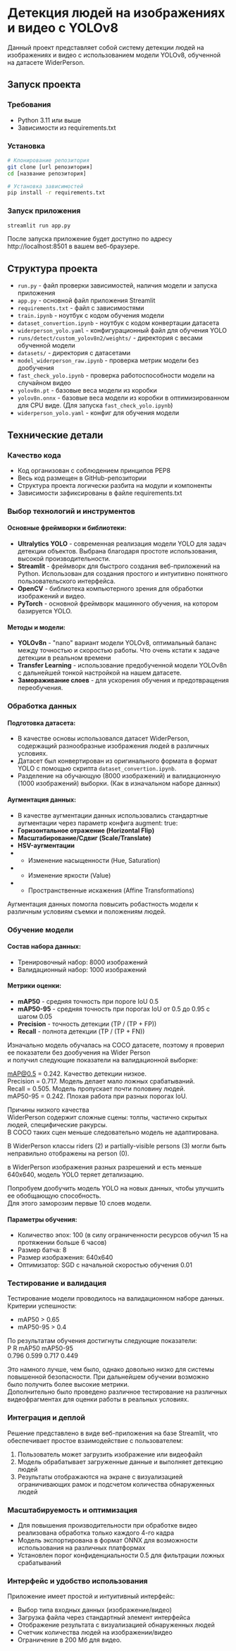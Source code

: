# Детекция людей на изображениях и видео с YOLOv8

Данный проект представляет собой систему детекции людей на изображениях и видео с использованием модели YOLOv8, обученной на датасете WiderPerson.

## Запуск проекта

### Требования
- Python 3.11 или выше
- Зависимости из requirements.txt

### Установка

```bash
# Клонирование репозитория
git clone [url репозитория]
cd [название репозитория]

# Установка зависимостей
pip install -r requirements.txt
```

### Запуск приложения

```bash
streamlit run app.py
```

После запуска приложение будет доступно по адресу http://localhost:8501 в вашем веб-браузере.

## Структура проекта

- `run.py` - файл проверки зависимостей, наличия модели и запуска приложения  
- `app.py` - основной файл приложения Streamlit  
- `requirements.txt` - файл с зависимостями  
- `train.ipynb` - ноутбук с кодом обучения модели  
- `dataset_convertion.ipynb` - ноутбук с кодом конвертации датасета  
- `widerperson_yolo.yaml` - конфигурационный файл для обучения YOLO
- `runs/detect/custom_yolov8n2/weights/` - директория с весами обученной модели
- `datasets/` - директория с датасетами   
- `model_widerperson_raw.ipynb` - проверка метрик модели без дообучения  
- `fast_check_yolo.ipynb` - проверка работоспособности модели на случайном видео  
- `yolov8n.pt` - базовые веса модели из коробки  
- `yolov8n.onnx` - базовые веса модели из коробки в оптимизированном для CPU виде. (Для запуска `fast_check_yolo.ipynb`)  
- `widerperson_yolo.yaml` - конфиг для обучения модели

## Технические детали

### Качество кода
- Код организован с соблюдением принципов PEP8
- Весь код размещен в GitHub-репозитории
- Структура проекта логически разбита на модули и компоненты
- Зависимости зафиксированы в файле requirements.txt

### Выбор технологий и инструментов

#### Основные фреймворки и библиотеки:
- **Ultralytics YOLO** - современная реализация модели YOLO для задач детекции объектов. Выбрана благодаря простоте использования, высокой производительности.   
- **Streamlit** - фреймворк для быстрого создания веб-приложений на Python. Использован для создания простого и интуитивно понятного пользовательского интерфейса.
- **OpenCV** - библиотека компьютерного зрения для обработки изображений и видео.
- **PyTorch** - основной фреймворк машинного обучения, на котором базируется YOLO.

#### Методы и модели:
- **YOLOv8n** - "nano" вариант модели YOLOv8, оптимальный баланс между точностью и скоростью работы. Что очень кстати к задаче детекции в реальном времени  
- **Transfer Learning** - использование предобученной модели YOLOv8n с дальнейшей тонкой настройкой на нашем датасете.
- **Замораживание слоев** - для ускорения обучения и предотвращения переобучения.

### Обработка данных

#### Подготовка датасета:
- В качестве основы использовался датасет WiderPerson, содержащий разнообразные изображения людей в различных условиях.
- Датасет был конвертирован из оригинального формата в формат YOLO с помощью скрипта `dataset_convertion.ipynb`.
- Разделение на обучающую (8000 изображений) и валидационную (1000 изображений) выборки. (Как в изначальном наборе данных)

#### Аугментация данных:
- В качестве аугментации данных использовались стандартные аугментации через параметр конфига augment: true:  
- **Горизонтальное отражение (Horizontal Flip)**  
- **Масштабирование/Сдвиг (Scale/Translate)**    
- **HSV-аугментации**  
- - Изменение насыщенности (Hue, Saturation)  
- - Изменение яркости (Value)  
- - Пространственные искажения (Affine Transformations)  
  
Аугментация данных помогла повысить робастность модели к различным условиям съемки и положениям людей.
  
### Обучение модели

#### Состав набора данных:
- Тренировочный набор: 8000 изображений
- Валидационный набор: 1000 изображений

#### Метрики оценки:
- **mAP50** - средняя точность при пороге IoU 0.5
- **mAP50-95** - средняя точность при порогах IoU от 0.5 до 0.95 с шагом 0.05
- **Precision** - точность детекции (TP / (TP + FP))
- **Recall** - полнота детекции (TP / (TP + FN))
 

Изначально модель обучалась на COCO датасете, поэтому я проверил ее показатели без дообучения на Wider Person  
и получил следующие показатели на валидационной выборке:  

mAP@0.5 = 0.242. Качество детекции низкое.  
Precision =	0.717. Модель делает мало ложных срабатываний.  
Recall = 0.505. Модель пропускает почти половину людей.    
mAP50-95 = 0.242. Плохая работа при разных порогах IoU.    
  
Причины низкого качества    
WiderPerson содержит сложные сцены: толпы, частично скрытых людей, специфические ракурсы.  
В COCO таких сцен меньше следовательно модель не адаптирована.    
  
В WiderPerson классы riders (2) и partially-visible persons (3) могли быть неправильно отображены на person (0).  
  
в WiderPerson изображения разных разрешений и есть меньше 640x640, модель YOLO теряет детализацию.  
  
Попробуем дообучить модель YOLO на новых данных, чтобы улучшить ее обобщающую способность.    
Для этого заморозим первые 10 слоев модели.

#### Параметры обучения:
- Количество эпох: 100 (в силу ограниченности ресурсов обучил 15 на протяжении больше 6 часов)  
- Размер батча: 8
- Размер изображения: 640x640
- Оптимизатор: SGD с начальной скоростью обучения 0.01

### Тестирование и валидация

Тестирование модели проводилось на валидационном наборе данных. Критерии успешности:
- mAP50 > 0.65
- mAP50-95 > 0.4

По результатам обучения достигнуты следующие показатели:  
P          R          mAP50     mAP50-95  
0.796      0.599      0.717      0.449  

Это намного лучше, чем было, однако довольно низко для системы повышенной безопасности. При дальнейшем обучении возможно  
было получить более высокие метрики.  
Дополнительно было проведено различное тестирование на различных видеофрагментах для оценки работы в реальных условиях.  
  
### Интеграция и деплой  
  
Решение представлено в виде веб-приложения на базе Streamlit, что обеспечивает простое взаимодействие с пользователем:
1. Пользователь может загрузить изображение или видеофайл  
2. Модель обрабатывает загруженные данные и выполняет детекцию людей  
3. Результаты отображаются на экране с визуализацией ограничивающих рамок и подсчетом количества обнаруженных людей  
  
### Масштабируемость и оптимизация

- Для повышения производительности при обработке видео реализована обработка только каждого 4-го кадра  
- Модель экспортирована в формат ONNX для возможности использования на различных платформах  
- Установлен порог конфиденциальности 0.5 для фильтрации ложных срабатываний  
  
### Интерфейс и удобство использования  
  
Приложение имеет простой и интуитивный интерфейс:  
- Выбор типа входных данных (изображение/видео)  
- Загрузка файла через стандартный элемент интерфейса  
- Отображение результата с визуализацией обнаруженных людей  
- Счетчик количества людей на изображении/видео  
- Ограничение в 200 Мб для видео.
